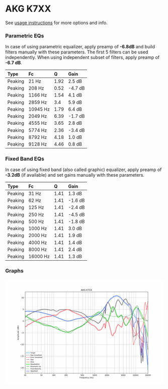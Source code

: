 # AKG K7XX
See [usage instructions](https://github.com/jaakkopasanen/AutoEq#usage) for more options and info.

### Parametric EQs
In case of using parametric equalizer, apply preamp of **-6.8dB** and build filters manually
with these parameters. The first 5 filters can be used independently.
When using independent subset of filters, apply preamp of **-6.7 dB**.

| Type    | Fc       |    Q | Gain    |
|:--------|:---------|:-----|:--------|
| Peaking | 21 Hz    | 1.92 | 2.5 dB  |
| Peaking | 208 Hz   | 0.52 | -4.7 dB |
| Peaking | 1166 Hz  | 1.54 | 4.1 dB  |
| Peaking | 2859 Hz  | 3.4  | 5.9 dB  |
| Peaking | 10945 Hz | 1.79 | 6.4 dB  |
| Peaking | 2049 Hz  | 6.39 | -1.7 dB |
| Peaking | 4555 Hz  | 3.65 | 2.8 dB  |
| Peaking | 5774 Hz  | 2.36 | -3.4 dB |
| Peaking | 8792 Hz  | 4.18 | 1.0 dB  |
| Peaking | 9128 Hz  | 4.46 | 0.8 dB  |

### Fixed Band EQs
In case of using fixed band (also called graphic) equalizer, apply preamp of **-3.2dB**
(if available) and set gains manually with these parameters.

| Type    | Fc       |    Q | Gain    |
|:--------|:---------|:-----|:--------|
| Peaking | 31 Hz    | 1.41 | 1.3 dB  |
| Peaking | 62 Hz    | 1.41 | -1.6 dB |
| Peaking | 125 Hz   | 1.41 | -2.4 dB |
| Peaking | 250 Hz   | 1.41 | -4.5 dB |
| Peaking | 500 Hz   | 1.41 | -1.8 dB |
| Peaking | 1000 Hz  | 1.41 | 3.0 dB  |
| Peaking | 2000 Hz  | 1.41 | 1.9 dB  |
| Peaking | 4000 Hz  | 1.41 | 1.4 dB  |
| Peaking | 8000 Hz  | 1.41 | 2.4 dB  |
| Peaking | 16000 Hz | 1.41 | 1.3 dB  |

### Graphs
![](./AKG%20K7XX.png)